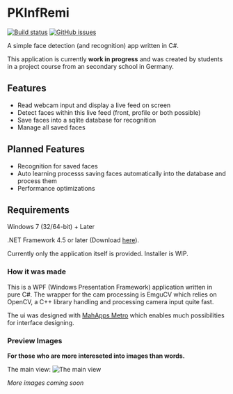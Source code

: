 # PKInfRemi

[![Build status](https://ci.appveyor.com/api/projects/status/aaut18bj6qoj7bd7/branch/faceDetection?svg=true)](https://ci.appveyor.com/project/chris579/pkinfremi/branch/faceDetection)
[![GitHub issues](https://img.shields.io/github/issues/chris579/PKInfRemi.svg)](https://github.com/chris579/PKInfRemi/issues)

A simple face detection (and recognition) app written in C#.

This application is currently **work in progress** and was created by students in a project course from an secondary school in Germany.

## Features
- Read webcam input and display a live feed on screen
- Detect faces within this live feed (front, profile or both possible)
- Save faces into a sqlite database for recognition
- Manage all saved faces

## Planned Features
- Recognition for saved faces
- Auto learning processs saving faces automatically into the database and process them
- Performance optimizations

## Requirements

Windows 7 (32/64-bit) + Later

.NET Framework 4.5 or later (Download [here](https://www.microsoft.com/de-de/download/details.aspx?id=30653)).

Currently only the application itself is provided. Installer is WIP.

### How it was made

This is a WPF (Windows Presentation Framework) application written in pure C#. 
The wrapper for the cam processing is EmguCV which relies on OpenCV, a C++ library handling and processing camera input quite fast.

The ui was designed with [MahApps Metro](http://mahapps.com/) which enables much possibilities for interface designing. 

### Preview Images

**For those who are more intereseted into images than words.**

The main view:
![The main view](https://cloud.githubusercontent.com/assets/6552521/16057258/8811b2ac-3279-11e6-8aae-31a71161afde.png)

*More images coming soon*
